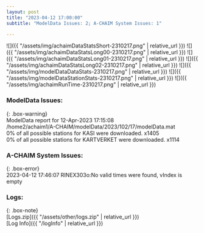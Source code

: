 ```yaml
---
layout: post
title: "2023-04-12 17:00:00"
subtitle: "ModelData Issues: 2; A-CHAIM System Issues: 1"

---
```


![]({{ "/assets/img/achaimDataStatsShort-2310217.png" | relative_url }})
![]({{ "/assets/img/achaimDataStatsLong00-2310217.png" | relative_url }})
![]({{ "/assets/img/achaimDataStatsLong01-2310217.png" | relative_url }})
![]({{ "/assets/img/achaimDataStatsLong02-2310217.png" | relative_url }})
![]({{ "/assets/img/modelDataDataStats-2310217.png" | relative_url }})
![]({{ "/assets/img/modelDataStationStats-2310217.png" | relative_url }})
![]({{ "/assets/img/achaimRunTime-2310217.png" | relative_url }})


### ModelData Issues:  
  
{: .box-warning}  
 ModelData report for 12-Apr-2023 17:15:08   
 /home2/achaim1/A-CHAIM/modelData/2023/102/17/modelData.mat   
 0% of all possible stations for KASI were downloaded. x1405   
 0% of all possible stations for KARTVERKET were downloaded. x1114   
  
### A-CHAIM System Issues:  
  
{: .box-error}  
2023-04-12 17:46:07 RINEX303o:No valid times were found, vIndex is empty  

### Logs:  
  
{: .box-note}  
[Logs.zip]({{ "/assets/other/logs.zip" | relative_url }})  
[Log Info]({{ "/logInfo" | relative_url }})  
